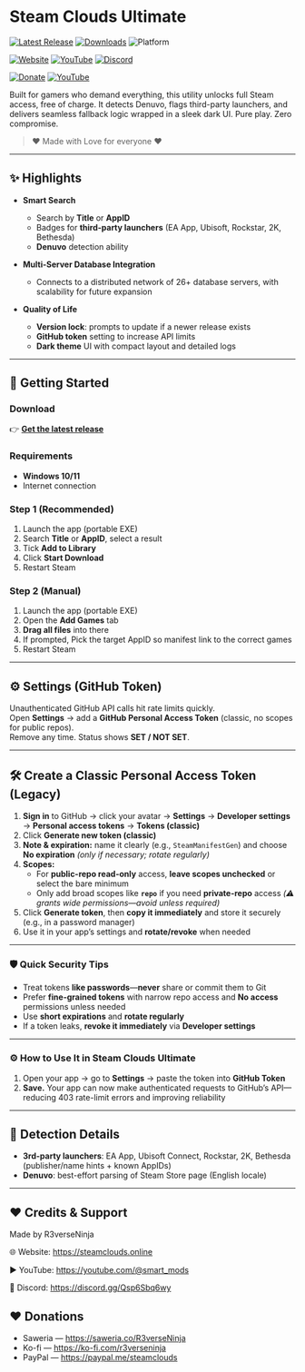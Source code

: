 # Steam Clouds Ultimate

[![Latest Release](https://img.shields.io/github/v/release/R3verseNinja/Steam-Manifest-Gen?label=Release&logo=github)](https://github.com/R3verseNinja/Steam-Manifest-Gen/releases/latest)
[![Downloads](https://img.shields.io/github/downloads/R3verseNinja/Steam-Manifest-Gen/total?label=Downloads)](https://github.com/R3verseNinja/Steam-Manifest-Gen/releases)
![Platform](https://img.shields.io/badge/Platform-Windows-blue)

[![Website](https://img.shields.io/badge/Website-steamclouds.online-0aa2ff?logo=google-chrome)](https://steamclouds.online)
[![YouTube](https://img.shields.io/badge/YouTube-@smart__mods-FF0000?logo=youtube)](https://youtube.com/@smart_mods)
[![Discord](https://img.shields.io/badge/Discord-Join%20us-5865F2?logo=discord)](https://discord.gg/Qsp6Sbq6wy)

[![Donate](https://img.shields.io/badge/Donate-Saweria%20%7C%20Ko--Fi%20%7C%20PayPal-orange?style=for-the-badge&logo=paypal)](#-support--donate)
[![YouTube](https://img.shields.io/youtube/channel/subscribers/UCQ5WTPclB4f9DALY8GqPCJw?style=for-the-badge&logo=youtube&logoColor=white&color=red)](https://youtube.com/@smart_mods)


Built for gamers who demand everything, this utility unlocks full Steam access, free of charge. It detects Denuvo, flags third-party launchers, and delivers seamless fallback logic wrapped in a sleek dark UI. Pure play. Zero compromise.

> ❤️ Made with Love for everyone ❤️

---

## ✨ Highlights

- **Smart Search**
  - Search by **Title** or **AppID**
  - Badges for **third-party launchers** (EA App, Ubisoft, Rockstar, 2K, Bethesda)
  - **Denuvo** detection ability

- **Multi-Server Database Integration**
  - Connects to a distributed network of 26+ database servers, with scalability for future expansion

- **Quality of Life**
  - **Version lock**: prompts to update if a newer release exists
  - **GitHub token** setting to increase API limits
  - **Dark theme** UI with compact layout and detailed logs

---

## 🚀 Getting Started

### Download
👉 **[Get the latest release](https://github.com/R3verseNinja/Steam-Manifest-Gen/releases/latest)**

### Requirements
- **Windows 10/11**
- Internet connection

### Step 1 (Recommended)
1. Launch the app (portable EXE)  
2. Search **Title** or **AppID**, select a result  
3. Tick **Add to Library**
4. Click **Start Download**  
5. Restart Steam
### Step 2 (Manual)
1. Launch the app (portable EXE)  
2. Open the **Add Games** tab
3. **Drag all files** into there
4. If prompted, Pick the target AppID so manifest link to the correct games
5. Restart Steam

---

## ⚙️ Settings (GitHub Token)

Unauthenticated GitHub API calls hit rate limits quickly.  
Open **Settings** → add a **GitHub Personal Access Token** (classic, no scopes for public repos).  
Remove any time. Status shows **SET / NOT SET**.

---

## 🛠️ Create a Classic Personal Access Token (Legacy)

1. **Sign in** to GitHub → click your avatar → **Settings** → **Developer settings** → **Personal access tokens** → **Tokens (classic)**  
2. Click **Generate new token (classic)**  
3. **Note & expiration:** name it clearly (e.g., `SteamManifestGen`) and choose **No expiration** *(only if necessary; rotate regularly)*  
4. **Scopes:**  
   - For **public-repo read-only** access, **leave scopes unchecked** or select the bare minimum  
   - Only add broad scopes like **`repo`** if you need **private-repo** access *(⚠️ grants wide permissions—avoid unless required)*  
5. Click **Generate token**, then **copy it immediately** and store it securely (e.g., in a password manager)  
6. Use it in your app’s settings and **rotate/revoke** when needed  

---

### 🛡️ Quick Security Tips

- Treat tokens **like passwords**—**never** share or commit them to Git  
- Prefer **fine-grained tokens** with narrow repo access and **No access** permissions unless needed  
- Use **short expirations** and **rotate regularly**  
- If a token leaks, **revoke it immediately** via **Developer settings**

---

### ⚙️ How to Use It in Steam Clouds Ultimate

1. Open your app → go to **Settings** → paste the token into **GitHub Token**  
2. **Save.** Your app can now make authenticated requests to GitHub’s API—reducing 403 rate-limit errors and improving reliability  

---

## 🔎 Detection Details

- **3rd-party launchers**: EA App, Ubisoft Connect, Rockstar, 2K, Bethesda (publisher/name hints + known AppIDs)  
- **Denuvo**: best-effort parsing of Steam Store page (English locale)

---

## ❤️ Credits & Support

Made by R3verseNinja

🌐 Website: https://steamclouds.online

▶️ YouTube: https://youtube.com/@smart_mods

💬 Discord: https://discord.gg/Qsp6Sbq6wy

## ❤️ Donations

- Saweria — https://saweria.co/R3verseNinja
- Ko-fi — https://ko-fi.com/r3verseninja
- PayPal — https://paypal.me/steamclouds
